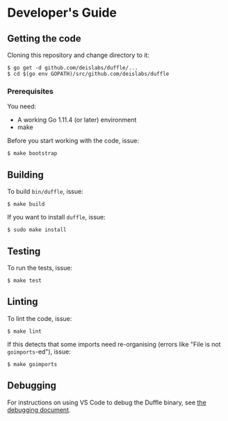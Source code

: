 # Developer's Guide

## Getting the code

Cloning this repository and change directory to it:
```console
$ go get -d github.com/deislabs/duffle/...
$ cd $(go env GOPATH)/src/github.com/deislabs/duffle
```

### Prerequisites
You need:
* A working Go 1.11.4 (or later) environment
* make

Before you start working with the code, issue:
```console
$ make bootstrap
```

## Building

To build `bin/duffle`, issue:
```console
$ make build
```

If you want to install `duffle`, issue:
```console
$ sudo make install
```

## Testing

To run the tests, issue:
```console
$ make test
```

## Linting

To lint the code, issue:
```console
$ make lint
```

If this detects that some imports need re-organising (errors like "File is not `goimports`-ed"), issue:
```console
$ make goimports
```

## Debugging

For instructions on using VS Code to debug the Duffle binary, see [the debugging document](debugging.md).
